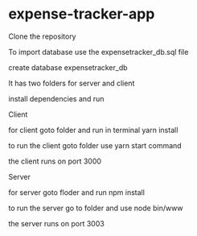 # expense-tracker-app

Clone the repository 

To import database use the expensetracker_db.sql file

create database expensetracker_db


It has two folders for server and client

install dependencies and run

Client

for client goto folder and run in terminal yarn install

to run the client goto folder use yarn start command

the client runs on port 3000

Server

for server goto floder and run npm install

to run the server go to folder and use node bin/www

the server runs on port 3003


